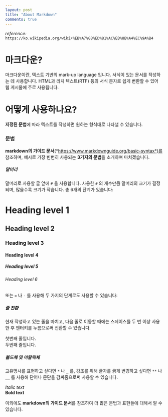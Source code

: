 ```yaml
---
layout: post
title: "About Markdown"
comments: true
---
```


*reference:* `https://ko.wikipedia.org/wiki/%EB%A7%88%ED%81%AC%EB%8B%A4%EC%9A%B4`

# 마크다운?
마크다운이란, 텍스트 기반의 mark-up language 입니다. 서식이 있는 문서를 작성하는 데 사용합니다. HTML과 리치 텍스트(RTF) 등의 서식 문자로 쉽게 변환할 수 있어 웹 게시물에 주로 사용됩니다.

# 어떻게 사용하나요?
**지정된 문법**에 따라 텍스트를 작성하면 원하는 형식대로 나타낼 수 있습니다.

### 문법
**markdown의 가이드 문서**(*https://www.markdownguide.org/basic-syntax*)를 참조하며, 예시로 가장 빈번히 사용되는 **3가지의 문법**을 소개하며 마치겠습니다.

##### 말머리
말머리로 사용할 글 앞에 `#` 을 사용합니다. 사용한 `#` 의 개수만큼 말머리의 크기가 결정되며, 많을수록 크기가 작습니다. 총 6개의 단계가 있습니다:

# Heading level 1
## Heading level 2  
### Heading level 3  
#### Heading level 4  
##### Heading level 5  
###### Heading level 6   

또는 `=` 나 `-` 를 사용해 두 가지의 단계로도 사용할 수 있습니다:

##### 줄 전환
현재 작성하고 있는 줄을 마치고, 다음 줄로 이동할 때에는 스페이스를 두 번 이상 사용한 후 엔터키를 누름으로써 전환할 수 있습니다.

첫번째 줄입니다.  
두번째 줄입니다.

##### 볼드체 및 이탈릭체
고유명사를 표현하고 싶다면 `*` 나 `_` 를, 강조를 위해 글자를 굵게 변경하고 싶다면 `**` 나 `__` 를 사용해 단어나 문단을 감싸줌으로써 사용할 수 있습니다.

*Italic text*  
**Bold text**

이외에도 **markdown의 가이드 문서**를 참조하여 더 많은 문법과 표현들에 대해서 알 수 있습니다.

